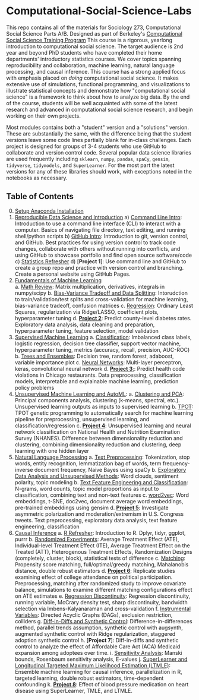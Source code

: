 # Computational-Social-Science-Labs

This repo contains all of the materials for Sociology 273, Computational Social Science Parts A/B. Designed as part of Berkeley's [Computational Social Science Training Program](https://bids.berkeley.edu/research/computational-social-science-training-program#:~:text=The%20UC%20Berkeley%20Computational%20Social,%2C%20social%20welfare%2C%20and%20sociology.) This course is a rigorous, yearlong introduction to computational social science. The target audience is 2nd year and beyond PhD students who have completed their home departments' introductory statistics courses. We cover topics spanning reproducibility and collaboration, machine learning, natural language processing, and causal inference. This course has a strong applied focus with emphasis placed on *doing* computational social science. It makes extensive use of simulations, functional programming, and visualizations to illustrate statistical concepts and demonstrate how "computational social science" is a framework to think about how to analyze big data. By the end of the course, students will be well acquainted with some of the latest research and advanced in computational social science research, and begin working on their own projects.

Most modules contains both a "student" version and a "solutions" version. These are substantially the same, with the difference being that the student versions leave some code lines partially blank for in-class challenges. Each project is designed for groups of 3-4 students who use GitHub to collaborate and version control code. Several popular data science libraries are used frequently including `sklearn`, `numpy`, `pandas`, `spaCy`, `gensim`, `tidyverse`, `tidymodels`, and `SuperLearner`. For the most part the latest versions for any of these libraries should work, with exceptions noted in the notebooks as necessary. 

## Table of Contents

0. [Setup Anaconda Installation](https://github.com/dlab-berkeley/Computational-Social-Science-Training-Program/blob/master/Reproducible%20Data%20Science/Anaconda%20Installation%20Guide.ipynb)
1. [Reproducible Data Science and Introduction](https://github.com/dlab-berkeley/Computational-Social-Science-Training-Program/tree/master/Reproducible%20Data%20Science)
    a) [Command Line Intro](https://github.com/dlab-berkeley/Computational-Social-Science-Training-Program/blob/master/Reproducible%20Data%20Science/Command%20Line%20Intro.md): Introduction to use a command line interface (CLI) to interact with a computer. Basics of navigating file directory, text editing, and running shell/python scripts
    b) [GitHub Intro](https://github.com/dlab-berkeley/Computational-Social-Science-Training-Program/blob/master/Reproducible%20Data%20Science/GitHub%20Intro.md): Introduction to git, version control, and GitHub. Best practices for using version control to track code changes, collaborate with others without running into conflicts, and using GitHub to showcase portfolio and find open source software/code
    c) [Statistics Refresher](https://github.com/dlab-berkeley/Computational-Social-Science-Training-Program/blob/master/Reproducible%20Data%20Science/Statistics%20Refresher%20Students.ipynb)
    d) [**Project 1**]: Use command line and GitHub to create a group repo and practice with version control and branching. Create a personal website using GitHub Pages.
2. [Fundamentals of Machine Learning](https://github.com/dlab-berkeley/Computational-Social-Science-Training-Program/tree/master/Fundamentals%20for%20Machine%20Learning)  
    a. [Math Review](https://github.com/dlab-berkeley/Computational-Social-Science-Training-Program/tree/master/Fundamentals%20for%20Machine%20Learning/Math%20Review): Matrix multiplication, derivatives, integrals in numpy/scipy
    b. [Bias-Variance Tradeoff and Data Splitting](https://github.com/dlab-berkeley/Computational-Social-Science-Training-Program/tree/master/Fundamentals%20for%20Machine%20Learning/Data%20Splitting%20and%20Bias-Variance%20Tradeoff): Intorudction to train/validation/test splits and cross-validation for machine learning, bias-variance tradeoff, confusion matrices
    c. [Regression](https://github.com/dlab-berkeley/Computational-Social-Science-Training-Program/tree/master/Fundamentals%20for%20Machine%20Learning/Regression): Ordinary Least Squares, regularization via Ridge/LASSO, coefficient plots, hyperparameter tuning
    d. [**Project 2**](https://github.com/dlab-berkeley/Computational-Social-Science-Training-Program/tree/master/Project%202): Predict county-level diabetes rates. Exploratory data analysis, data cleaning and preparation, hyperparameter tuning, feature selection, model validation
3. [Supervised Machine Learning](https://github.com/dlab-berkeley/Computational-Social-Science-Training-Program/tree/master/Supervised%20Machine%20Learning)
    a. [Classification](https://github.com/dlab-berkeley/Computational-Social-Science-Training-Program/tree/master/Supervised%20Machine%20Learning/Classification): Imbalanced class labels, logistic regression, decision tree classifier, support vector machine, hyperparameter tuning, metrics (accuracy, recall, precision, AUC-ROC)
    b. [Trees and Ensembles](https://github.com/dlab-berkeley/Computational-Social-Science-Training-Program/tree/master/Supervised%20Machine%20Learning/Trees%20and%20Ensembles): Decision tree, random forest, adaboost, variable importance plot
    c. [Neural Networks](https://github.com/dlab-berkeley/Computational-Social-Science-Training-Program/tree/master/Supervised%20Machine%20Learning/Neural%20Networks): Multi-layer perceptron, keras, convolutional neural network
    d. [**Project 3**:](https://github.com/dlab-berkeley/Computational-Social-Science-Training-Program/tree/master/Project%203): Predict health code violations in Chicago restaurants. Data preprocessing, classification models, interpretable and explainable machine learning, prediction policy problems
4. [Unsupervised Machine Learning and AutoML](https://github.com/dlab-berkeley/Computational-Social-Science-Training-Program/tree/master/Unsupervised%20Machine%20Learning%20and%20TPOT): 
    a. [Clustering and PCA](https://github.com/dlab-berkeley/Computational-Social-Science-Training-Program/tree/master/Unsupervised%20Machine%20Learning%20and%20TPOT/Clustering%20and%20PCA): Principal components analysis, clustering (k-means, spectral, etc.). Unsupervised learning outputs as inputs to supervised learning
    b. [TPOT](https://github.com/dlab-berkeley/Computational-Social-Science-Training-Program/tree/master/Unsupervised%20Machine%20Learning%20and%20TPOT/TPOT): TPOT genetic programming to automatically search for machine learning pipeline for preprocessing, unsupervised learning, and classification/regression 
    c. [**Project 4**](https://github.com/dlab-berkeley/Computational-Social-Science-Training-Program/tree/master/Project%204): Unsupervised learning and neural network classification on National Health and Nutrition Examination Survey (NHANES). Difference between dimensionality reduction and clustering, combining dimensionality reduction and clustering, deep learning with one hidden layer 
5. [Natural Language Processing](https://github.com/dlab-berkeley/Computational-Social-Science-Training-Program/tree/master/Natural%20Language%20Processing)
    a. [Text Preprocessing](https://github.com/dlab-berkeley/Computational-Social-Science-Training-Program/tree/master/Natural%20Language%20Processing/Text%20Preprocessing): Tokenization, stop words, entity recognition, lemmatization bag of words, term frequency-inverse document frequency, Naive Bayes using spaCy
    b. [Exploratory Data Analysis and Unsupervised Methods](https://github.com/dlab-berkeley/Computational-Social-Science-Training-Program/tree/master/Natural%20Language%20Processing/Exploratory%20and%20Unsupervised%20Methods): Word clouds, sentiment polarity, topic modeling
    b. [Text Feature Engineering and Classification](https://github.com/dlab-berkeley/Computational-Social-Science-Training-Program/tree/master/Natural%20Language%20Processing/Text%20Feature%20Engineering%20and%20Classification): N-grams, word counts, topic model proportions as input to classification, combining text and non-text features
    c. [word2vec](https://github.com/dlab-berkeley/Computational-Social-Science-Training-Program/blob/master/Natural%20Language%20Processing/word2vec/word2vec.ipynb): Word embeddings, t-SNE, doc2vec, document average word embeddings, pre-trained embeddings using gensim
    d. [**Project 5**](https://github.com/dlab-berkeley/Computational-Social-Science-Training-Program/tree/master/Project%205): Investigate asymmetric polarization and moderation/extremism in U.S. Congress tweets. Text preprocessing, exploratory data analysis, text feature engineering, classification
6. [Causal Inference](https://github.com/dlab-berkeley/Computational-Social-Science-Training-Program/tree/master/Causal%20Inference)
    a. [R Refresher](https://github.com/dlab-berkeley/Computational-Social-Science-Training-Program/tree/master/Causal%20Inference/R%20Refresher): Introduction to R. Dplyr, tidyr, ggplot, purrr
    b. [Randomized Experiments](https://github.com/dlab-berkeley/Computational-Social-Science-Training-Program/tree/master/Causal%20Inference/Randomized%20Experiments): Average Treatment Effect (ATE), Individual-level Treatment Effect (ITE), Average Treatment Effect on the Treated (ATT), Heterogenous Treatment Effects, Randomization Designs (completely, cluster, block), statistical tests of difference
    c. [Matching](https://github.com/dlab-berkeley/Computational-Social-Science-Training-Program/tree/master/Causal%20Inference/Matching%20Methods): Propensity score matching, full/optimal/greedy matching, Mahalanobis distance, double robust estimators
    d. [**Project 6**](https://github.com/dlab-berkeley/Computational-Social-Science-Training-Program/tree/master/Project%206): Replicate studies examining effect of college attendance on political participation. Preprocessing, matching after randomized study to improve covariate balance, simulations to examine different matching configurations effect on ATE estimates
    e. [Regression Discontinuity](https://github.com/dlab-berkeley/Computational-Social-Science-Training-Program/tree/master/Causal%20Inference/Regression%20DIscontinuity): Regression discontinuity, running variable, McCrary density test, sharp discontinuity, bandwidth selection via Imbens-Kalyanaraman and cross-validation
    f. [Instrumental Variables](https://github.com/dlab-berkeley/Computational-Social-Science-Training-Program/blob/master/Causal%20Inference/Instrumental%20Variables/Instrumental-Variables-Solutions.pdf): Directed Acyclic Graphs (DAGs), exclusion restriction, colliders
    g. [Diff-in-Diffs and Synthetic Control](https://github.com/dlab-berkeley/Computational-Social-Science-Training-Program/tree/master/Causal%20Inference/Diff%20in%20Diffs%20and%20Synthetic%20Control): Difference-in-differences method, parallel trends assumption, synthetic control with augsynth, augmented synthetic control with Ridge regularization, staggered adoption synthetic control
    h. [**Project 7**]: Diff-in-diffs and synthetic control to analyze the effect of Affordable Care Act (ACA) Medicaid expansion among adoptees over time.
    i. [Sensitivity Analysis](https://github.com/dlab-berkeley/Computational-Social-Science-Training-Program/tree/master/Causal%20Inference/Sensitivity%20Analysis): Manski bounds, Rosenbaum sensitivity analysis, E-values
    j. [SuperLearner and Longitudinal Targeted Maximum Likelihood Estimation (LTMLE)](https://github.com/dlab-berkeley/Computational-Social-Science-Training-Program/tree/master/Causal%20Inference/SuperLearner%20and%20LTMLE): Ensemble machine learning for causal inference, parallelization in R, targeted learning, double robust estimators, time-dependent confounding
    k. [**Project 8**](https://github.com/dlab-berkeley/Computational-Social-Science-Training-Program/tree/master/Project%208): Effect of blood pressure medication on heart disease using SuperLearner, TMLE, and LTMLE.
